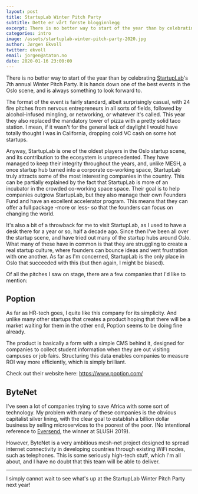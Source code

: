 ```yaml
---
layout: post
title: StartupLab Winter Pitch Party
subtitle: Dette er vårt første blogginnlegg
excerpt: There is no better way to start of the year than by celebrating StartupLab's 7th annual Winter Pitch Party. It is hands down one of the best events in the Oslo scene, and is always something to look forward to.<br/><br/>The format of the event is fairly standard, albeit surprisingly casual, with 24 fire pitches from nervous entrepreneurs in all sorts of fields, followed by alcohol-infused mingling, or networking, or whatever it's called. This year they also replaced the mandatory tower of pizza with a pretty solid taco station. I mean, if it wasn't for the general lack of daylight I would have totally thought I was in California, dropping cold VC cash on some hot startups. 
categories: intro
image: /assets/startuplab-winter-pitch-party-2020.jpg
author: Jørgen Ekvoll
twitter: ekvoll
email: jorgen@ataton.no
date: 2020-01-16 23:00:00
---
```


There is no better way to start of the year than by celebrating <a href="https://startuplab.no/" target="_blank">StartupLab</a>'s 7th annual Winter Pitch Party. It is hands down one of the best events in the Oslo scene, and is always something to look forward to.

The format of the event is fairly standard, albeit surprisingly casual, with 24 fire pitches from nervous entrepreneurs in all sorts of fields, followed by alcohol-infused mingling, or networking, or whatever it's called. This year they also replaced the mandatory tower of pizza with a pretty solid taco station. I mean, if it wasn't for the general lack of daylight I would have totally thought I was in California, dropping cold VC cash on some hot startups.

Anyway, StartupLab is one of the oldest players in the Oslo startup scene, and its contribution to the ecosystem is unprecedented. They have managed to keep their integrity throughout the years, and, unlike MESH, a once startup hub turned into a corporate co-working space, StartupLab truly attracts some of the most interesting companies in the country. This can be partially explained by the fact that StartupLab is more of an incubator in the crowded co-working space space. Their goal is to help companies outgrow StartupLab, but they also manage their own Founders Fund and have an excellent accelerator program. This means that they can offer a full package -more or less- so that the founders can focus on changing the world.

It's also a bit of a throwback for me to visit StartupLab, as I used to have a desk there for a year or so, half a decade ago. Since then I've been all over the startup scene, and have tried out many of the startup hubs around Oslo. What many of these have in common is that they are struggling to create a real startup culture, where founders can bounce ideas and vent frustration with one another. As far as I'm concerned, StartupLab is the only place in Oslo that succeeded with this (but then again, I might be biased).

Of all the pitches I saw on stage, there are a few companies that I'd like to mention:

## Poption
As far as HR-tech goes, I quite like this company for its simplicity. And unlike many other startups that creates a product hoping that there will be a market waiting for them in the other end, Poption seems to be doing fine already.

The product is basically a form with a simple CMS behind it, designed for companies to collect student information when they are out visiting campuses or job fairs. Structuring this data enables companies to measure ROI way more efficiently, which is simply brilliant.

Check out their website here: <a href="https://www.poption.com/" target="_blank">https://www.poption.com/</a>

## ByteNet
I've seen a lot of companies trying to save Africa with some sort of technology. My problem with many of these companies is the obvious capitalist silver lining, with the clear goal to establish a billion dollar business by selling microservices to the poorest of the poor. (No intentional reference to <a href="https://eversend.co/" target="_blank">Eversend</a>, the winner at SLUSH 2019).

However, ByteNet is a very ambitious mesh-net project designed to spread internet connectivity in developing countries through existing WiFi nodes, such as telephones. This is some seriously high-tech stuff, which I'm all about, and I have no doubt that this team will be able to deliver.

---

I simply cannot wait to see what's up at the StartupLab Winter Pitch Party next year!
















